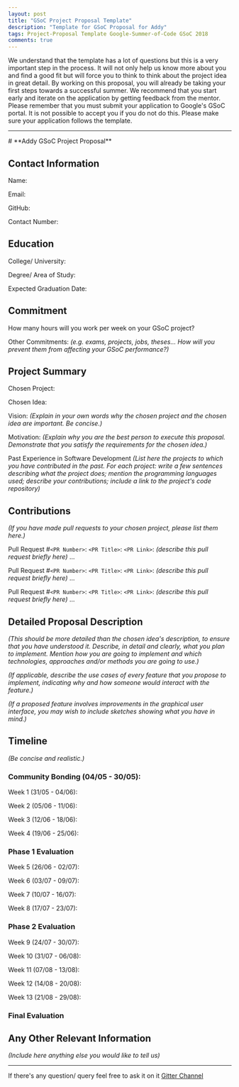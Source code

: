 ```yaml
---
layout: post
title: "GSoC Project Proposal Template"
description: "Template for GSoC Proposal for Addy"
tags: Project-Proposal Template Google-Summer-of-Code GSoC 2018 
comments: true
---
```


We understand that the template has a lot of questions but this is a very important step in the process. It will not only help us know more about you and find a good fit but will force you to think to think about the project idea in great detail. By working on this proposal, you will already be taking your first steps towards a successful summer. We recommend that you start early and iterate on the application by getting feedback from the mentor. Please remember that you must submit your application to Google's GSoC portal. It is not possible to accept you if you do not do this. Please make sure your application follows the template.

<hr/>
# **Addy GSoC Project Proposal**

## Contact Information

Name:

Email:

GitHub:

Contact Number:

## Education

College/ University:

Degree/ Area of Study:

Expected Graduation Date:

## Commitment

How many hours will you work per week on your GSoC project?

Other Commitments: *(e.g. exams, projects, jobs, theses... How will you prevent them from affecting your GSoC performance?)*


## Project Summary

Chosen Project:

Chosen Idea:

Vision:
*(Explain in your own words why the chosen project and the chosen idea are important. Be concise.)*

Motivation:
*(Explain why you are the best person to execute this proposal. Demonstrate that you satisfy the requirements for the chosen idea.)*

Past Experience in Software Development
*(List here the projects to which you have contributed in the past. For each project: write a few sentences describing what the project does; mention the programming languages used; describe your contributions; include a link to the project's code repository)*

## Contributions

*(If you have made pull requests to your chosen project, please list them here.)*

Pull Request #`<PR Number>`: `<PR Title>`: `<PR Link>`:
*(describe this pull request briefly here)*
...

Pull Request #`<PR Number>`: `<PR Title>`: `<PR Link>`:
*(describe this pull request briefly here)*
...

Pull Request #`<PR Number>`: `<PR Title>`: `<PR Link>`:
*(describe this pull request briefly here)*
...

## Detailed Proposal Description

*(This should be more detailed than the chosen idea's description, to ensure that you have understood it. Describe, in detail and clearly, what you plan to implement. Mention how you are going to implement and which technologies, approaches and/or methods you are going to use.)*

*(If applicable, describe the use cases of every feature that you propose to implement, indicating why and how someone would interact with the feature.)*

*(If a proposed feature involves improvements in the graphical user interface, you may wish to include sketches showing what you have in mind.)*

## Timeline

*(Be concise and realistic.)*

### Community Bonding (04/05 - 30/05):

Week 1 (31/05 - 04/06):

Week 2 (05/06 - 11/06):

Week 3 (12/06 - 18/06):

Week 4 (19/06 - 25/06):

### Phase 1 Evaluation

Week 5 (26/06 - 02/07):

Week 6 (03/07 - 09/07):

Week 7 (10/07 - 16/07):

Week 8 (17/07 - 23/07):

### Phase 2 Evaluation

Week 9 (24/07 - 30/07):

Week 10 (31/07 - 06/08):

Week 11 (07/08 - 13/08):

Week 12 (14/08 - 20/08):

Week 13 (21/08 - 29/08):

### Final Evaluation

## Any Other Relevant Information

*(Include here anything else you would like to tell us)*
<hr/>

If there's any question/ query feel free to ask it on it [Gitter Channel](https://gitter.im/addy-org/Lobby)
